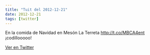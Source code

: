 ```yaml
---
title: "Tuit del 2012-12-21"
date: 2012-12-21
tags: [twitter]
---
```


En la comida de Navidad en Mesón La Terreta  http://t.co/MBCA4ent ¡codillooooo!



[Ver en Twitter](https://twitter.com/i/web/status/282146340639764480)
